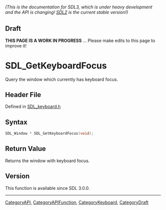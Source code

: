 ###### (This is the documentation for SDL3, which is under heavy development and the API is changing! [SDL2](https://wiki.libsdl.org/SDL2/) is the current stable version!)

## Draft

**THIS PAGE IS A WORK IN PROGRESS** ... Please make edits to this page to improve it!
# SDL_GetKeyboardFocus

Query the window which currently has keyboard focus.

## Header File

Defined in [SDL_keyboard.h](https://github.com/libsdl-org/SDL/blob/main/include/SDL3/SDL_keyboard.h)

## Syntax

```c
SDL_Window * SDL_GetKeyboardFocus(void);

```

## Return Value

Returns the window with keyboard focus.

## Version

This function is available since SDL 3.0.0.

----
[CategoryAPI](CategoryAPI), [CategoryAPIFunction](CategoryAPIFunction), [CategoryKeyboard](CategoryKeyboard), [CategoryDraft](CategoryDraft)


